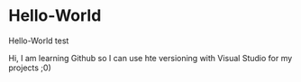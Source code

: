 # Hello-World
Hello-World test

Hi, I am learning Github so I  can use hte versioning with Visual Studio for my projects ;0)
